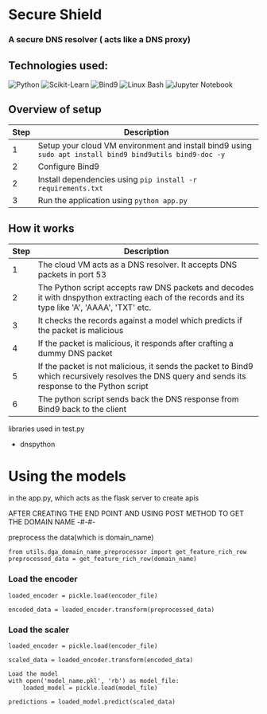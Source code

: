 # Secure Shield
### A secure DNS resolver ( acts like a DNS proxy)


## Technologies used:
![Python](https://img.shields.io/badge/Python-3776AB?style=for-the-badge&logo=python&logoColor=white)
![Scikit-Learn](https://img.shields.io/badge/Scikit%20Learn-F7931E?style=for-the-badge&logo=scikit-learn&logoColor=white)
![Bind9](https://img.shields.io/badge/Bind9-0078D7?style=for-the-badge&logo=bind9&logoColor=white)
![Linux Bash](https://img.shields.io/badge/Linux%20Bash-4EAA25?style=for-the-badge&logo=gnu-bash&logoColor=white)
![Jupyter Notebook](https://img.shields.io/badge/Jupyter-F37626?style=for-the-badge&logo=jupyter&logoColor=white)

## Overview of setup

| Step | Description                                       |
|------|---------------------------------------------------|
| 1    | Setup your cloud VM environment and install bind9 using `sudo apt install bind9 bind9utils bind9-doc -y` |
| 2    | Configure Bind9 |
| 2    | Install dependencies using `pip install -r requirements.txt` | 
| 3    | Run the application using `python app.py`         | 


## How it works
| Step | Description |
|------|-------------|
| 1    | The cloud VM acts as a DNS resolver. It accepts DNS packets in port 53 |
| 2    | The Python script accepts raw DNS packets and decodes it with dnspython extracting each of the records and its type like 'A', 'AAAA', 'TXT' etc. |
| 3    | It checks the records against a model which predicts if the packet is malicious |
| 4    | If the packet is malicious, it responds after crafting a dummy DNS packet |
| 5    | If the packet is not malicious, it sends the packet to Bind9 which recursively resolves the DNS query and sends its response to the Python script |
| 6    | The python script sends back the DNS response from Bind9 back to the client |

libraries used in test.py
- dnspython

# Using the models 

in the app.py, which acts as the flask server to create apis

AFTER CREATING THE END POINT AND USING POST METHOD TO GET THE DOMAIN NAME
-#-#-

preprocess the data(which is domain_name)
```
from utils.dga_domain_name_preprocessor import get_feature_rich_row
preprocessed_data = get_feature_rich_row(domain_name)
```

### Load the encoder

```with open('your_encoder.pkl', 'rb') as encoder_file:
loaded_encoder = pickle.load(encoder_file) 

encoded_data = loaded_encoder.transform(preprocessed_data)
```


### Load the scaler

```with open('scaler_name.pkl', 'rb') as encoder_file:
loaded_encoder = pickle.load(encoder_file) 

scaled_data = loaded_encoder.transform(encoded_data)

Load the model
with open('model_name.pkl', 'rb') as model_file:
    loaded_model = pickle.load(model_file)  

predictions = loaded_model.predict(scaled_data)
```
